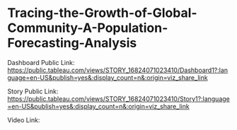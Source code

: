 # Tracing-the-Growth-of-Global-Community-A-Population-Forecasting-Analysis

Dashboard Public Link: https://public.tableau.com/views/STORY_16824071023410/Dashboard1?:language=en-US&publish=yes&:display_count=n&:origin=viz_share_link

Story Public Link: https://public.tableau.com/views/STORY_16824071023410/Story1?:language=en-US&publish=yes&:display_count=n&:origin=viz_share_link

Video Link: 
